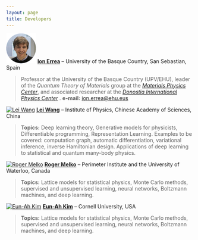 ```yaml
---
layout: page
title: Developers
---
```



[![Ion Errea](img/Ion_Errea.jpg)](https://ionerrea.wordpress.com/) [**Ion Errea**](https://ionerrea.wordpress.com/) – University of the Basque Country, San Sebastian, Spain

> Professor at the University of the Basque Country (UPV/EHU), leader of the *Quantum Theory of Materials* group at the [*Materials Physics Center*](https://cfm.ehu.es/eu/), and associated researcher at the [*Donostia International Physics Center*](http://dipc.ehu.es/index.php) .
>**e-mail:** ion.errea@ehu.eus

 
[![Lei Wang](img/lei.jpg)](http://wangleiphy.github.io/) [**Lei Wang**](http://wangleiphy.github.io/) – Institute of Physics, Chinese Academy of Sciences, China 

> **Topics:** Deep learning theory, Generative models for physicists, Differentiable programming, Representation Learning. Examples to be covered: computation graph, automatic differentiation, variational inference, inverse Hamiltonian design. Applications of deep learning to statistical and quantum many-body physics. 


[![Roger Melko](img/roger.jpg)](http://www.science.uwaterloo.ca/~rgmelko/) [**Roger Melko**](http://www.science.uwaterloo.ca/~rgmelko/) – Perimeter Institute and the University of Waterloo, Canada

> **Topics:** Lattice models for statistical physics, Monte Carlo methods, supervised and unsupervised learning, neural networks, Boltzmann machines, and deep learning. 


[![Eun-Ah Kim](img/eun.jpg)](https://physics.cornell.edu/eun-ah-kim) [**Eun-Ah Kim**](https://physics.cornell.edu/eun-ah-kim) – Cornell University, USA

> **Topics:** Lattice models for statistical physics, Monte Carlo methods, supervised and unsupervised learning, neural networks, Boltzmann machines, and deep learning. 
